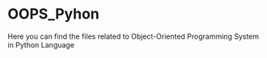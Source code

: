 # OOPS_Pyhon
Here you can find the files related to Object-Oriented Programming System in Python Language

